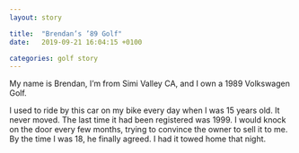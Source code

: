 ```yaml
---
layout: story

title:  "Brendan’s ’89 Golf"
date:   2019-09-21 16:04:15 +0100

categories: golf story
---
```


My name is Brendan, I’m from Simi Valley CA, and I own a 1989 Volkswagen Golf.

I used to ride by this car on my bike every day when I was 15 years old. It never moved. The last time it had been registered was 1999. I would knock on the door every few months, trying to convince the owner to sell it to me.
By the time I was 18, he finally agreed. I had it towed home that night.